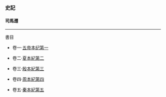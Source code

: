### 史記 ###

#### 司馬遷 ####

---

書目

- 卷一·[五帝本纪第一](./1-五帝本紀.md)

- 卷二·[夏本紀第二](./2_夏本紀.md)

- 卷三·[殷本紀第三](./3_殷本紀.md)

- 卷四·[周本紀第四](./4_周本紀.md)

- 卷五·[秦本紀第五](./5_秦本紀.md)
